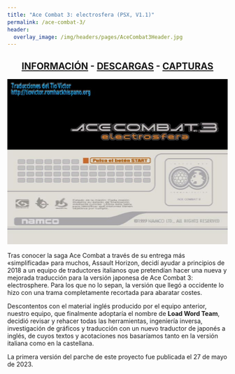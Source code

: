 ```yaml
---
title: "Ace Combat 3: electrosfera (PSX, V1.1)"
permalink: /ace-combat-3/
header:
  overlay_image: /img/headers/pages/AceCombat3Header.jpg
---
```

<h2 style="text-align: center;"><strong><a href="/ace-combat-3/informacion/">INFORMACIÓN</a> - <a href="/ace-combat-3/descargar/">DESCARGAS</a> - <a href="/ace-combat-3/capturas/">CAPTURAS</a></strong></h2>

<p style="text-align: center;"><img src="/img/2023/05/PAUSE_ES.jpg" /></p>

Tras conocer la saga Ace Combat a través de su entrega más «simplificada» para muchos, Assault Horizon, decidí ayudar 
a principios de 2018 a un equipo de traductores italianos que pretendían hacer una nueva y mejorada traducción para 
la versión japonesa de Ace Combat 3: electrosphere. Para los que no lo sepan, la versión que llegó a occidente lo hizo 
con una trama completamente recortada para abaratar costes.

Descontentos con el material inglés producido por el equipo anterior, nuestro equipo, que finalmente adoptaría el nombre 
de **Load Word Team**, decidió revisar y rehacer todas las herramientas, ingeniería inversa, investigación de gráficos y 
traducción con un nuevo traductor de japonés a inglés, de cuyos textos y acotaciones nos basaríamos tanto en la versión 
italiana como en la castellana.

La primera versión del parche de este proyecto fue publicada el 27 de mayo de 2023.

